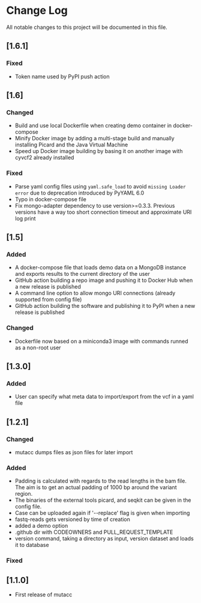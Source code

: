 # Change Log
All notable changes to this project will be documented in this file.

## [1.6.1]
### Fixed
- Token name used by PyPI push action

## [1.6]
### Changed
- Build and use local Dockerfile when creating demo container in docker-compose
- Minify Docker image by adding a multi-stage build and manually installing Picard and the Java Virtual Machine
- Speed up Docker image building by basing it on another image with cyvcf2 already installed
### Fixed
- Parse yaml config files using `yaml.safe_load` to avoid `missing Loader error` due to deprecation introduced by PyYAML 6.0
- Typo in docker-compose file
- Fix mongo-adapter dependency to use version>=0.3.3. Previous versions have a way too short connection timeout and approximate URI log print

## [1.5]
### Added
- A docker-compose file that loads demo data on a MongoDB instance and exports results to the current directory of the user
- GitHub action building a repo image and pushing it to Docker Hub when a new release is published
- A command line option to allow mongo URI connections (already supported from config file)
- GitHub action building the software and publishing it to PyPI when a new release is published
### Changed
- Dockerfile now based on a miniconda3 image with commands runned as a non-root user

## [1.3.0]

### Added
- User can specify what meta data to import/export from the vcf in a yaml file

## [1.2.1]

### Changed

- mutacc dumps files as json files for later import

### Added
- Padding is calculated with regards to the read lengths in the bam file. The aim
is to get an actual padding of 1000 bp around the variant region.
- The binaries of the external tools picard, and seqkit can be given in the config file.
- Case can be uploaded again if '--replace' flag is given when importing
- fastq-reads gets versioned by time of creation
- added a demo option
- .github dir with CODEOWNERS and PULL_REQUEST_TEMPLATE
- version command, taking a directory as input, version dataset and loads it to database

### Fixed

## [1.1.0]
- First release of mutacc
